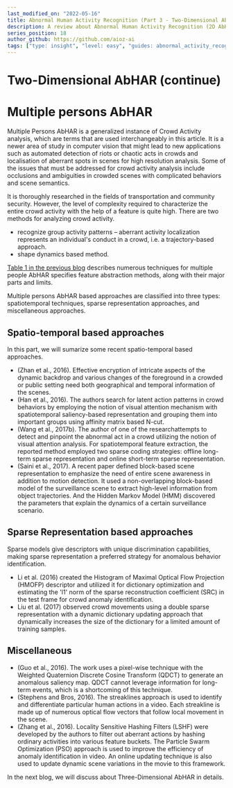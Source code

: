 ```yaml
---
last_modified_on: "2022-05-16"
title: Abnormal Human Activity Recognition (Part 3 - Two-Dimensional AbHAR (cont.))
description: A review about Abnormal Human Activity Recognition (2D AbHAR) (cont.)
series_position: 18
author_github: https://github.com/aioz-ai
tags: ["type: insight", "level: easy", "guides: abnormal_activity_recognition"]
---
```


# Two-Dimensional AbHAR (continue)

# Multiple persons AbHAR
Multiple Persons AbHAR is a generalized instance of Crowd Activity analysis, which are terms that are used interchangeably in this article. It is a newer area of study in computer vision that might lead to new applications such as automated detection of riots or chaotic acts in crowds and localisation of aberrant spots in scenes for high resolution analysis. Some of the issues that must be addressed for crowd activity analysis include occlusions and ambiguities in crowded scenes with complicated behaviors and scene semantics.

It is thoroughly researched in the fields of transportation and community security. However, the level of complexity required to characterize the entire crowd activity with the help of a feature is quite high. There are two methods for analyzing crowd activity.
* recognize group activity patterns – aberrant activity localization represents an individual's conduct in a crowd, i.e. a trajectory-based approach.
* shape dynamics based method.

[Table 1 in the previous blog](https://ai.aioz.io/guides/computer-vision/abnormal-human-activity_part2/#single-person-abhar) describes numerous techniques for multiple people AbHAR specifies feature abstraction methods, along with their major parts and limits.

Multiple persons AbHAR based approaches are classified into three types: spatiotemporal techniques, sparse representation approaches, and miscellaneous approaches.

## Spatio-temporal based approaches

In this part, we will sumarize some recent spatio-temporal based approaches.
*  (Zhan et al., 2016). Effective encryption of intricate aspects of the dynamic backdrop and various changes of the foreground in a crowded or public setting need both geographical and temporal information of the scenes.
* (Han et al., 2016). The authors search for latent action patterns in crowd behaviors by employing the notion of visual attention mechanism with spatiotemporal saliency-based representation and grouping them into important groups using affinity matrix based N-cut.
*  (Wang et al., 2017b). The author of one of the researchattempts to detect and pinpoint the abnormal act in a crowd utilizing the notion of visual attention analysis. For spatiotemporal feature extraction, the reported method employed two sparse coding strategies: offline long-term sparse representation and online short-term sparse representation.
*  (Saini et al., 2017). A recent paper defined block-based scene representation to emphasize the need of entire scene awareness in addition to motion detection. It used a non-overlapping block-based model of the surveillance scene to extract high-level information from object trajectories. And the Hidden Markov Model (HMM) discovered the parameters that explain the dynamics of a certain surveillance scenario.

## Sparse Representation based approaches

Sparse models give descriptors with unique discrimination capabilities, making sparse representation a preferred strategy for anomalous behavior identification.
* Li et al. (2016) created the Histogram of Maximal Optical Flow Projection (HMOFP) descriptor and utilized it for dictionary optimization and estimating the 'l1' norm of the sparse reconstruction coefficient (SRC) in the test frame for crowd anomaly identification.
* Liu et al. (2017) observed crowd movements using a double sparse representation with a dynamic dictionary updating approach that dynamically increases the size of the dictionary for a limited amount of training samples.

## Miscellaneous

* (Guo et al., 2016). The work uses a pixel-wise technique with the Weighted Quaternion Discrete Cosine Transform (QDCT) to generate an anomalous saliency map. QDCT cannot leverage information for long-term events, which is a shortcoming of this technique.
* (Stephens and Bros, 2016). The streaklines approach is used to identify and differentiate particular human actions in a video. Each streakline is made up of numerous optical flow vectors that follow local movement in the scene.
* (Zhang et al., 2016). Locality Sensitive Hashing Filters (LSHF) were developed by the authors to filter out aberrant actions by hashing ordinary activities into various feature buckets. The Particle Swarm Optimization (PSO) approach is used to improve the efficiency of anomaly identification in video. An online updating technique is also used to update dynamic scene variations in the movie to this framework.

In the next blog, we will discuss about Three-Dimensional AbHAR in details.
